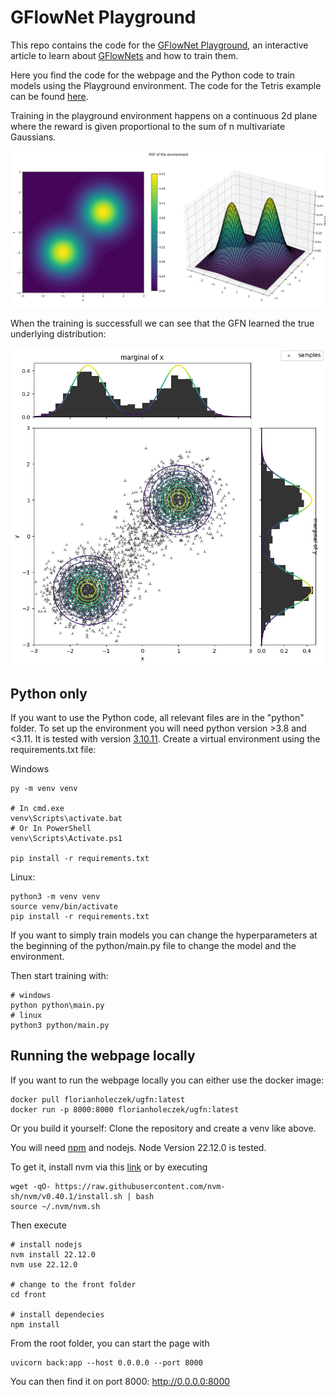 # GFlowNet Playground

This repo contains the code for the [GFlowNet Playground](https://gfn-playground.caleydoapp.org), 
an interactive article to learn about [GFlowNets](https://dl.acm.org/doi/abs/10.5555/3648699.3648909) and how to train them.

Here you find the code for the webpage and the Python code to train models using the Playground environment.
The code for the Tetris example can be found [here](https://github.com/Alexander070702/Alexander070702.github.io).

Training in the playground environment happens on a continuous 2d plane where the reward is given proportional to the sum of n multivariate Gaussians.

![](https://github.com/florianholeczek/ugfn/blob/master/front/public/images/env1.png)

When the training is successfull we can see that the GFN learned the true underlying distribution:

![](https://github.com/florianholeczek/ugfn/blob/master/front/public/images/run3.png)

## Python only
If you want to use the Python code, all relevant files are in the "python" folder.
To set up the environment you will need python version >3.8 and <3.11.
It is tested with version [3.10.11](https://www.python.org/downloads/release/python-31011/).
Create a virtual environment using the requirements.txt file:

Windows
```shell
py -m venv venv

# In cmd.exe
venv\Scripts\activate.bat
# Or In PowerShell
venv\Scripts\Activate.ps1

pip install -r requirements.txt
```

Linux:
```shell
python3 -m venv venv
source venv/bin/activate
pip install -r requirements.txt
```
If you want to simply train models you can change the hyperparameters at the beginning of 
the python/main.py file to change the model and the environment. 

Then start training with:

```shell
# windows
python python\main.py
# linux
python3 python/main.py
```

## Running the webpage locally
If you want to run the webpage locally you can either use the docker image:
```shell
docker pull florianholeczek/ugfn:latest 
docker run -p 8000:8000 florianholeczek/ugfn:latest
```
Or you build it yourself:
Clone the repository and create a venv like above.

You will need [npm](https://docs.npmjs.com/downloading-and-installing-node-js-and-npm) and nodejs. 
Node Version 22.12.0 is tested.

To get it, install nvm via this [link](https://github.com/coreybutler/nvm-windows/releases/download/1.2.2/nvm-setup.exe)
or by executing
```shell
wget -qO- https://raw.githubusercontent.com/nvm-sh/nvm/v0.40.1/install.sh | bash
source ~/.nvm/nvm.sh
```

Then execute
```shell
# install nodejs
nvm install 22.12.0
nvm use 22.12.0

# change to the front folder
cd front

# install dependecies
npm install
```




From the root folder, you can start the page with 
```shell
uvicorn back:app --host 0.0.0.0 --port 8000
```

You can then find it on port 8000:
http://0.0.0.0:8000


